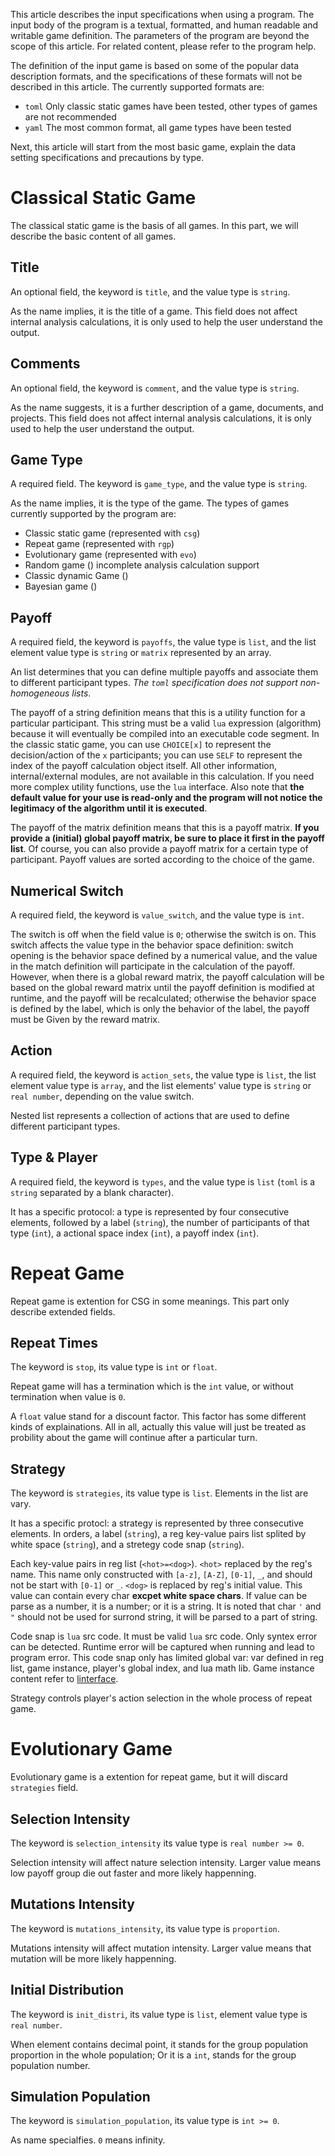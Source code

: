 This article describes the input specifications when using a program. The input body of the program is a textual, formatted, and human readable and writable game definition. The parameters of the program are beyond the scope of this article. For related content, please refer to the program help.

The definition of the input game is based on some of the popular data description formats, and the specifications of these formats will not be described in this article. The currently supported formats are:

* `toml` Only classic static games have been tested, other types of games are not recommended
* `yaml` The most common format, all game types have been tested

Next, this article will start from the most basic game, explain the data setting specifications and precautions by type.

Classical Static Game
===================

The classical static game is the basis of all games. In this part, we will describe the basic content of all games.

Title
-----

An optional field, the keyword is `title`, and the value type is `string`.

As the name implies, it is the title of a game. This field does not affect internal analysis calculations, it is only used to help the user understand the output.

Comments
--------

An optional field, the keyword is `comment`, and the value type is `string`.

As the name suggests, it is a further description of a game, documents, and projects. This field does not affect internal analysis calculations, it is only used to help the user understand the output.

Game Type
--------

A required field. The keyword is `game_type`, and the value type is `string`.

As the name implies, it is the type of the game. The types of games currently supported by the program are:
  * Classic static game (represented with `csg`)
  * Repeat game (represented with `rgp`)
  * Evolutionary game (represented with `evo`)
  * Random game () incomplete analysis calculation support
  * Classic dynamic Game ()
  * Bayesian game ()

Payoff
--------

A required field, the keyword is `payoffs`, the value type is `list`, and the list element value type is `string` or `matrix` represented by an array.

An list determines that you can define multiple payoffs and associate them to different participant types. _The `toml` specification does not support non-homogeneous lists_.

The payoff of a string definition means that this is a utility function for a particular participant. This string must be a valid `lua` expression (algorithm) because it will eventually be compiled into an executable code segment. In the classic static game, you can use `CHOICE[x]` to represent the decision/action of the `x` participants; you can use `SELF` to represent the index of the payoff calculation object itself. All other information, internal/external modules, are not available in this calculation. If you need more complex utility functions, use the `lua` interface. Also note that **the default value for your use is read-only and the program will not notice the legitimacy of the algorithm until it is executed**.

The payoff of the matrix definition means that this is a payoff matrix. **If you provide a (initial) global payoff matrix, be sure to place it first in the payoff list**. Of course, you can also provide a payoff matrix for a certain type of participant. Payoff values are sorted according to the choice of the game.

Numerical Switch
--------

A required field, the keyword is `value_switch`, and the value type is `int`.

The switch is off when the field value is `0`; otherwise the switch is on. This switch affects the value type in the behavior space definition: switch opening is the behavior space defined by a numerical value, and the value in the match definition will participate in the calculation of the payoff. However, when there is a global reward matrix, the payoff calculation will be based on the global reward matrix until the payoff definition is modified at runtime, and the payoff will be recalculated; otherwise the behavior space is defined by the label, which is only the behavior of the label, the payoff must be Given by the reward matrix.

Action
--------

A required field, the keyword is `action_sets`, the value type is `list`, the list element value type is `array`, and the list elements' value type is `string` or `real number`, depending on the value switch.

Nested list represents a collection of actions that are used to define different participant types.

Type & Player
--------

A required field, the keyword is `types`, and the value type is `list` (`toml` is a `string` separated by a blank character).

It has a specific protocol: a type is represented by four consecutive elements, followed by a label (`string`), the number of participants of that type (`int`), a actional space index (`int`), a payoff index (`int`).

Repeat Game
==========

Repeat game is extention for CSG in some meanings. This part only describe extended fields.

Repeat Times
-------------

The keyword is `stop`, its value type is `int` or `float`.

Repeat game will has a termination which is the `int` value, or without termination when value is `0`.

A `float` value stand for a discount factor. This factor has some different kinds of explainations. All in all, actually this value will just be treated as probility about the game will continue after a particular turn.

Strategy
--------

The keyword is `strategies`, its value type is `list`. Elements in the list are vary.

It has a specific protocl: a strategy is represented by three consecutive elements. In orders, a label (`string`), a reg key-value pairs list splited by white space (`string`), and a stretegy code snap (`string`).

Each key-value pairs in reg list (`<hot>=<dog>`). `<hot>` replaced by the reg's name. This name only constructed with `[a-z]`, `[A-Z]`, `[0-1]`, `_`, and should not be start with `[0-1]` or `_`. `<dog>` is replaced by reg's initial value. This value can contain every char **excpet white space chars**. If value can be parse as a number, it is a number; or it is a string. It is noted that char `'` and `"` should not be used for surrond string, it will be parsed to a part of string.

Code snap is `lua` src code. It must be valid `lua` src code. Only syntex error can be detected. Runtime error will be captured when running and lead to program error. This code snap only has limited global var: var defined in reg list, game instance, player's global index, and lua math lib. Game instance content refer to [linterface](linterface.en.md).

Strategy controls player's action selection in the whole process of repeat game.

Evolutionary Game
=================

Evolutionary game is a extention for repeat game, but it will discard `strategies` field.

Selection Intensity
--------

The keyword is `selection_intensity` its value type is `real number >= 0`.

Selection intensity will affect nature selection intensity. Larger value means low payoff group die out faster and more likely happenning.

Mutations Intensity
-------------------

The keyword is `mutations_intensity`, its value type is `proportion`.

Mutations intensity will affect mutation intensity. Larger value means that mutation will be more likely happenning.

Initial Distribution
----------

The keyword is `init_distri`, its value type is `list`, element value type is `real number`.

When element contains decimal point, it stands for the group population proportion in the whole population; Or it is a `int`, stands for the group population number.

Simulation Population
---------------------

The keyword is `simulation_population`, its value type is `int >= 0`.

As name specialfies. `0` means infinity.

